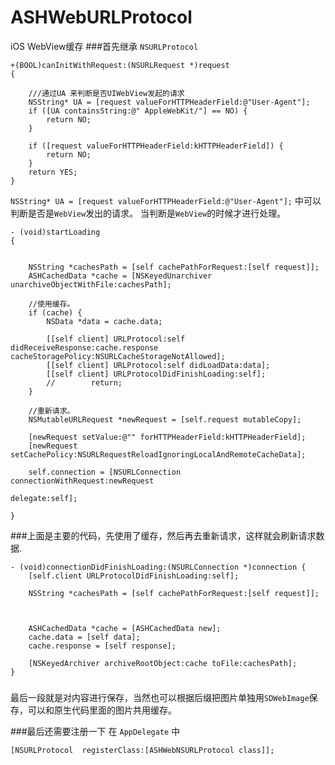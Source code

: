 # ASHWebURLProtocol
iOS WebView缓存
###首先继承 `NSURLProtocol`

```
+(BOOL)canInitWithRequest:(NSURLRequest *)request
{
    
    ///通过UA 来判断是否UIWebView发起的请求
    NSString* UA = [request valueForHTTPHeaderField:@"User-Agent"];
    if ([UA containsString:@" AppleWebKit/"] == NO) {
        return NO;
    }
    
    if ([request valueForHTTPHeaderField:kHTTPHeaderField]) {
        return NO;
    }
    return YES;
}
```
`NSString* UA = [request valueForHTTPHeaderField:@"User-Agent"];`
中可以判断是否是`WebView`发出的请求。
当判断是`WebView`的时候才进行处理。

```
- (void)startLoading
{
    
    
    NSString *cachesPath = [self cachePathForRequest:[self request]];
    ASHCachedData *cache = [NSKeyedUnarchiver unarchiveObjectWithFile:cachesPath];
    
    //使用缓存。
    if (cache) {
        NSData *data = cache.data;
        
        [[self client] URLProtocol:self didReceiveResponse:cache.response cacheStoragePolicy:NSURLCacheStorageNotAllowed];
        [[self client] URLProtocol:self didLoadData:data];
        [[self client] URLProtocolDidFinishLoading:self];
        //        return;
    }
    
    //重新请求。
    NSMutableURLRequest *newRequest = [self.request mutableCopy];

    [newRequest setValue:@"" forHTTPHeaderField:kHTTPHeaderField];
    [newRequest setCachePolicy:NSURLRequestReloadIgnoringLocalAndRemoteCacheData];
    
    self.connection = [NSURLConnection connectionWithRequest:newRequest
                                                                delegate:self];
    
}
```
###上面是主要的代码，先使用了缓存，然后再去重新请求，这样就会刷新请求数据.


```
- (void)connectionDidFinishLoading:(NSURLConnection *)connection {
    [self.client URLProtocolDidFinishLoading:self];
    
    NSString *cachesPath = [self cachePathForRequest:[self request]];
    
    
    
    ASHCachedData *cache = [ASHCachedData new];
    cache.data = [self data];
    cache.response = [self response];
    
    [NSKeyedArchiver archiveRootObject:cache toFile:cachesPath];
}
```

###
最后一段就是对内容进行保存，当然也可以根据后缀把图片单独用`SDWebImage`保存，可以和原生代码里面的图片共用缓存。


###最后还需要注册一下 在 `AppDelegate` 中

```
[NSURLProtocol  registerClass:[ASHWebNSURLProtocol class]];
```